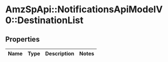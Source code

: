 # AmzSpApi::NotificationsApiModelV0::DestinationList

## Properties
Name | Type | Description | Notes
------------ | ------------- | ------------- | -------------

